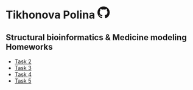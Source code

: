 # Tikhonova Polina [![Альтернативный текст](../GitHub-Mark-32px.png "Вернуться в репозиторий")](https://github.com/PollyTikhonova/bioinformatics_homeworks/blob/master/Medicine_modelling)
## Structural bioinformatics & Medicine modeling Homeworks

* [Task 2](https://PollyTikhonova.github.io/bioinformatics_homeworks/Medicine_modelling/task_2)
* [Task 3](https://PollyTikhonova.github.io/bioinformatics_homeworks/Medicine_modelling/task_3)
* [Task 4](https://PollyTikhonova.github.io/bioinformatics_homeworks/Medicine_modelling/task_4)
* [Task 5](https://PollyTikhonova.github.io/bioinformatics_homeworks/Medicine_modelling/task_5)